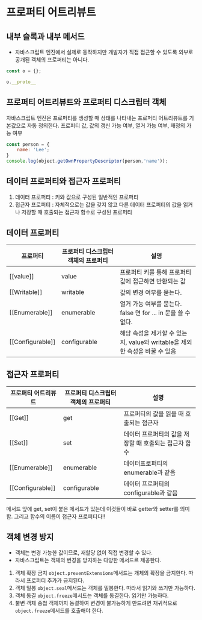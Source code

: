 # 프로퍼티 어트리뷰트
## 내부 슬록과 내부 메서드
- 자바스크립트 엔진에서 실제로 동작하지만 개발자가 직접 접근할 수 있도록 외부로 공개된 객체의 프로퍼티는 아니다. 

```javascript
const o = {};

o.__proto__

```

## 프로퍼티 어트리뷰트와 프로퍼티 디스크립터 객체
자바스크립트 엔진은 프로퍼티를 생성할 때 상태를 나타내는 프로퍼티 어트리뷰트를 기본값으로 자동 정의한다. 
프로퍼티 값, 값의 갱신 가능 여부, 열거 가능 여부, 재정의 가능 여부

```javascript
const person = {
    name: 'Lee';
}
console.log(object.getOwnPropertyDescriptor(person,'name'));
```
## 데이터 프로퍼티와 접근자 프로퍼티
1. 데이터 프로퍼티 : 키와 값으로 구성된 일반적인 프로퍼티
2. 접근자 프로퍼티 : 자체적으로는 값을 갖지 않고 다른 데이터 프로퍼티의 값을 읽거나 저장할 때 호출되는 접근자 함수로 구성된 프로퍼티

## 데이터 프로퍼티
|프로퍼티|프로퍼티 디스크립터 객체의 프로퍼티|설명|
|--|--|--|
[[value]] | value| 프로퍼티 키를 통해 프로퍼티 값에 접근하면 반환되는 값
[[Writable]]| writable | 값의 변경 여부를 묻는다. 
[[Enumerable]] | enumerable | 열거 가능 여부를 묻는다. false 면 for ... in 문을 쓸 수 없다. 
[[Configurable]] | configurable | 해당 속성을 제거할 수 있는지, value와 writable을 제외한 속성을 바꿀 수 있음

## 접근자 프로퍼티
|프로퍼티 어트리뷰트|프로퍼티 디스크립터 객체의 프로퍼티|설명|
|--|--|--|
[[Get]]|get| 프로퍼티의 값을 읽을 때 호출되는 접근자
[[Set]]|set| 데이터 프로퍼티의 값을 저장할 때 호출되는 접근자 함수
[[Enumerable]]|enumerable|데이터프로퍼티의 enumerable과 같음
[[Configurable]]|configurable|데이터 프로퍼티의 configurable과 같음

메서드 앞에 get, set이 붙은 메서드가 있는데 이것들이 바로 getter와 setter를 의미함. 그리고 함수의 이름이 접근자 프로퍼티다!!

## 객체 변경 방지
- 객체는 변경 가능한 값이므로, 재할당 없이 직접 변경할 수 있다. 
- 자바스크립트는 객체의 변경을 방지하는 다양한 메서드르 제공한다. 
1. 객체 확장 금지
`object.preventExtensions`메서드는 개체의 확장을 금지한다. 따라서 프로퍼티 추가가 금지된다. 
2. 객체 밀봉
`object.seal`메서드는 객체를 밀봉한다. 따라서 읽기와 쓰기만 가능하다. 
3. 객체 동결
`object.freeze`메서드는 객체를 동결한다.  읽기만 가능하다. 
4. 불변 객체
중첩 객체까지 동결하여 변경이 불가능하게 만드려면 재귀적으로 `object.freeze`메서드를 호출해야 한다. 
